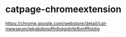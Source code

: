 # catpage-chromeextension
https://chrome.google.com/webstore/detail/cat-mewseum/iekgbdpnpffnlhdgidnfefbmfffpldig
